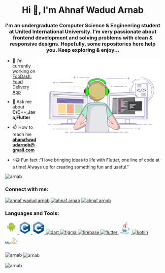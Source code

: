 <h1 align="center">Hi 👋, I'm Ahnaf Wadud Arnab</h1>
<h3 align="center">I'm an undergraduate Computer Science & Engineering student at United International University. I'm very passionate about frontend development and solving problems with clean & responsive designs.
Hopefully, some repositories here help you. Keep exploring & enjoy...</h3>
<img align="right" alt="Coding" width="400"src="https://github.com/AhnafwadudArnab/AhnafwadudArnab/blob/main/687474~1.GIF">

- 🔭 I’m currently working on [FooDash: Food Delivery App](https://github.com/AhnafwadudArnab/FooDash-Delivery-App)

- 💬 Ask me about **C/C++,Java,Flutter**

- 📫 How to reach me **ahanafwadudarnob@gmail.com**

- ⚡😃 Fun fact :"I love bringing ideas to life with Flutter, one line of code at a time! Always up for creating something fun and useful."

<p align="left"> <img src="https://komarev.com/ghpvc/?username=arnab&label=Profile%20views&color=0e75b6&style=flat" alt="arnab" /> </p>


<h3 align="left">Connect with me:</h3>
<p align="left">
<a href="https://linkedin.com/in/ahnaf wadud arnab" target="blank"><img align="center" src="https://raw.githubusercontent.com/rahuldkjain/github-profile-readme-generator/master/src/images/icons/Social/linked-in-alt.svg" alt="ahnaf wadud arnab" height="30" width="40" /></a>
<a href="https://fb.com/ahnaf arnavb" target="blank"><img align="center" src="https://raw.githubusercontent.com/rahuldkjain/github-profile-readme-generator/master/src/images/icons/Social/facebook.svg" alt="ahnaf arnab" height="30" width="40" /></a>
<a href="https://www.hackerrank.com/ahnaf arnob" target="blank"><img align="center" src="https://raw.githubusercontent.com/rahuldkjain/github-profile-readme-generator/master/src/images/icons/Social/hackerrank.svg" alt="ahnaf arnob" height="30" width="40" /></a>
</p>

<h3 align="left">Languages and Tools:</h3>
<p align="left"> <a href="https://developer.android.com" target="_blank" rel="noreferrer"> <img src="https://raw.githubusercontent.com/devicons/devicon/master/icons/android/android-original-wordmark.svg" alt="android" width="40" height="40"/> </a> <a href="https://www.cprogramming.com/" target="_blank" rel="noreferrer"> <img src="https://raw.githubusercontent.com/devicons/devicon/master/icons/c/c-original.svg" alt="c" width="40" height="40"/> </a> <a href="https://www.w3schools.com/cpp/" target="_blank" rel="noreferrer"> <img src="https://raw.githubusercontent.com/devicons/devicon/master/icons/cplusplus/cplusplus-original.svg" alt="cplusplus" width="40" height="40"/> </a> <a href="https://dart.dev" target="_blank" rel="noreferrer"> <img src="https://www.vectorlogo.zone/logos/dartlang/dartlang-icon.svg" alt="dart" width="40" height="40"/> </a> <a href="https://www.figma.com/" target="_blank" rel="noreferrer"> <img src="https://www.vectorlogo.zone/logos/figma/figma-icon.svg" alt="figma" width="40" height="40"/> </a> <a href="https://firebase.google.com/" target="_blank" rel="noreferrer"> <img src="https://www.vectorlogo.zone/logos/firebase/firebase-icon.svg" alt="firebase" width="40" height="40"/> </a> <a href="https://flutter.dev" target="_blank" rel="noreferrer"> <img src="https://www.vectorlogo.zone/logos/flutterio/flutterio-icon.svg" alt="flutter" width="40" height="40"/> </a> <a href="https://www.java.com" target="_blank" rel="noreferrer"> <img src="https://raw.githubusercontent.com/devicons/devicon/master/icons/java/java-original.svg" alt="java" width="40" height="40"/> </a> <a href="https://kotlinlang.org" target="_blank" rel="noreferrer"> <img src="https://www.vectorlogo.zone/logos/kotlinlang/kotlinlang-icon.svg" alt="kotlin" width="40" height="40"/> </a> <a href="https://www.mysql.com/" target="_blank" rel="noreferrer"> <img src="https://raw.githubusercontent.com/devicons/devicon/master/icons/mysql/mysql-original-wordmark.svg" alt="mysql" width="40" height="40"/> </a> </p>

<p><img align="left" src="https://github-readme-stats.vercel.app/api/top-langs?username=arnab&show_icons=true&locale=en&layout=compact" alt="arnab" /></p>

<p>&nbsp;<img align="center" src="https://github-readme-stats.vercel.app/api?username=arnab&show_icons=true&locale=en" alt="arnab" /></p>

<p><img align="center" src="https://github-readme-streak-stats.herokuapp.com/?user=arnab&" alt="arnab" /></p>
